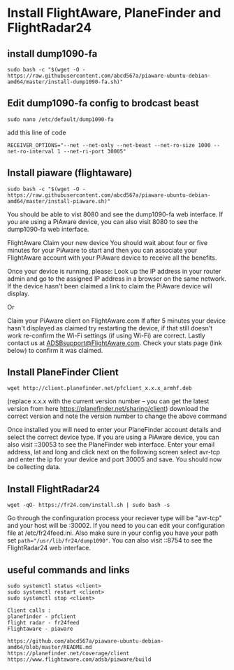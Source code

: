 # Install FlightAware, PlaneFinder and FlightRadar24
## install dump1090-fa
````
sudo bash -c "$(wget -O - https://raw.githubusercontent.com/abcd567a/piaware-ubuntu-debian-amd64/master/install-dump1090-fa.sh)"
````
## Edit dump1090-fa config to brodcast beast
````
sudo nano /etc/default/dump1090-fa
````
add this line of code
````
RECEIVER_OPTIONS="--net --net-only --net-beast --net-ro-size 1000 --net-ro-interval 1 --net-ri-port 30005"
````
## Install piaware (flightaware)
````
sudo bash -c "$(wget -O - https://raw.githubusercontent.com/abcd567a/piaware-ubuntu-debian-amd64/master/install-piaware.sh)"
````
You should be able to vist <ip>8080 and see the dump1090-fa web interface. If you are using a PiAware device, you can also visit <ip>8080 to see the dump1090-fa web interface.

FlightAware Claim your new device
You should wait about four or five minutes for your PiAware to start and then you can associate your FlightAware account with your PiAware device to receive all the benefits.

Once your device is running, please:
Look up the IP address in your router admin and go to the assigned IP address in a browser on the same network. If the device hasn't been claimed a link to claim the PiAware device will display.

Or

Claim your PiAware client on FlightAware.com
If after 5 minutes your device hasn't displayed as claimed try restarting the device, if that still doesn't work re-confirm the Wi-Fi settings (if using Wi-Fi) are correct. Lastly contact us at ADSBsupport@FlightAware.com. Check your stats page (link below) to confirm it was claimed.

## Install PlaneFinder Client
````
wget http://client.planefinder.net/pfclient_x.x.x_armhf.deb
````
(replace x.x.x with the current version number – you can get the latest version from here
https://planefinder.net/sharing/client) download the correct version and note the version number to change the above command

Once installed you will need to enter your PlaneFinder account details and select the correct device type. If you are using a PiAware device, you can also visit <ip>::30053 to see the PlaneFinder web interface. Enter your email address, lat and long and click next on the following screen select avr-tcp and enter the ip for your device and port 30005 and save. You should now be collecting data. 

## Install FlightRadar24
````
wget -qO- https://fr24.com/install.sh | sudo bash -s
````
Go through the confinguration process your reciever type will be "avr-tcp" and your host will be <ip>:30002. If you need to you can edit your configuration file at /etc/fr24feed.ini. Also make sure in your config you have your path set `path="/usr/lib/fr24/dump1090"`. You can also visit <ip>::8754 to see the FlightRadar24 web interface.

## useful commands and links
````
sudo systemctl status <client>
sudo systemctl restart <client>
sudo systemctl stop <client>

Client calls :
planefinder - pfclient
flight radar - fr24feed
Flightaware - piaware

https://github.com/abcd567a/piaware-ubuntu-debian-amd64/blob/master/README.md
https://planefinder.net/coverage/client
https://www.flightaware.com/adsb/piaware/build
````